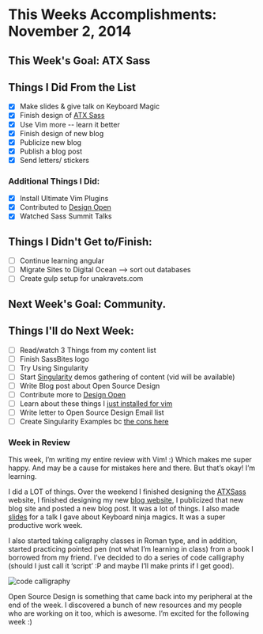 # This Weeks Accomplishments: November 2, 2014

## This Week's Goal: ATX Sass

## Things I Did From the List
- [x] Make slides & give talk on Keyboard Magic
- [x] Finish design of [ATX Sass](http://atxsass.com)
- [x] Use Vim more -- learn it better
- [x] Finish design of new blog
- [x] Publicize new blog
- [x] Publish a blog post
- [x] Send letters/ stickers

### Additional Things I Did:
- [x] Install Ultimate Vim Plugins
- [x] Contributed to [Design Open](http://designopen.org/)
- [x] Watched Sass Summit Talks

## Things I Didn't Get to/Finish:
- [ ] Continue learning angular
- [ ] Migrate Sites to Digital Ocean --> sort out databases
- [ ] Create gulp setup for unakravets.com

## Next Week's Goal: Community.

## Things I'll do Next Week:
- [ ] Read/watch 3 Things from my content list
- [ ] Finish SassBites logo
- [ ] Try Using Singularity
- [ ] Start [Singularity](https://www.youtube.com/watch?v=f7rw3MZS-OU) demos gathering of content (vid will be available)
- [ ] Write Blog post about Open Source Design
- [ ] Contribute more to [Design Open](http://designopen.org/)
- [ ] Learn about these things I [just installed for vim](https://github.com/spf13/spf13-vim)
- [ ] Write letter to Open Source Design Email list
- [ ] Create Singularity Examples bc [the cons here](http://web-design-weekly.com/2014/04/06/grid-frameworks-sass/)

### Week in Review

This week, I’m writing my entire review with Vim! :) Which makes me super happy. And may be a cause for mistakes here and there. But that’s okay! I’m learning.

I did a LOT of things. Over the weekend I finished designing the [ATXSass](http://atxsass.com) website, I finished designing my new [blog website](http://una.github.io), I publicized that new blog site and posted a new blog post. It was a lot of things. I also made [slides](http://una.github.io/keyboard-ninja-slides) for a talk I gave about Keyboard ninja magics. It was a super productive work week.

I also started taking caligraphy classes in Roman type, and in addition, started practicing pointed pen (not what I’m learning in class) from a book I borrowed from my friend. I’ve decided to do a series of code calligraphy (should I just call it ‘script’ :P and maybe I’ll make prints if I get good).

![code calligraphy](https://pbs.twimg.com/media/B2BNPY3IAAAk_OW.jpg)

Open Source Design is something that came back into my peripheral at the end of the week. I discovered a bunch of new resources and my people who are working on it too, which is awesome. I’m excited for the following week :)
